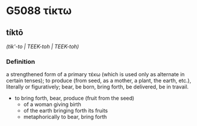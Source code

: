 # G5088 τίκτω

## tíktō

_(tik'-to | TEEK-toh | TEEK-toh)_

### Definition

a strengthened form of a primary τέκω (which is used only as alternate in certain tenses); to produce (from seed, as a mother, a plant, the earth, etc.), literally or figuratively; bear, be born, bring forth, be delivered, be in travail.

- to bring forth, bear, produce (fruit from the seed)
  - of a woman giving birth
  - of the earth bringing forth its fruits
  - metaphorically to bear, bring forth

